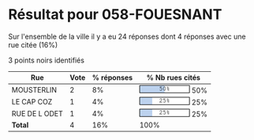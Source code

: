 # Résultat pour 058-FOUESNANT

Sur l'ensemble de la ville il y a eu 24 réponses dont 4 réponses avec une rue citée (16%)

3 points noirs identifiés

| Rue | Vote | % réponses | % Nb rues cités|
|-----|------|------------|----------------|
| MOUSTERLIN | 2 | 8% | <img src="../../img/bar_50.gif" />&nbsp;50%|
| LE CAP COZ | 1 | 4% | <img src="../../img/bar_25.gif" />&nbsp;25%|
| RUE DE L ODET | 1 | 4% | <img src="../../img/bar_25.gif" />&nbsp;25%|
| **Total** | 4 | 16% | 100%|
